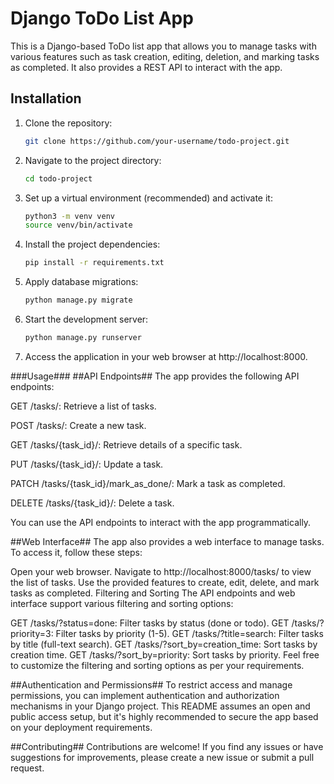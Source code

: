 # Django ToDo List App

This is a Django-based ToDo list app that allows you to manage tasks with various features such as task creation, editing, deletion, and marking tasks as completed. It also provides a REST API to interact with the app.

## Installation

1. Clone the repository:

   ```bash
   git clone https://github.com/your-username/todo-project.git

2. Navigate to the project directory:
   ```bash
   cd todo-project

3. Set up a virtual environment (recommended) and activate it:
   ```bash
   python3 -m venv venv
   source venv/bin/activate

4. Install the project dependencies:
   ```bash
   pip install -r requirements.txt
5. Apply database migrations:
   ```bash
   python manage.py migrate
6. Start the development server:
   ```bash
   python manage.py runserver
7. Access the application in your web browser at http://localhost:8000.

###Usage###
##API Endpoints##
The app provides the following API endpoints:

GET /tasks/: Retrieve a list of tasks.

POST /tasks/: Create a new task.

GET /tasks/{task_id}/: Retrieve details of a specific task.

PUT /tasks/{task_id}/: Update a task.

PATCH /tasks/{task_id}/mark_as_done/: Mark a task as completed.

DELETE /tasks/{task_id}/: Delete a task.

You can use the API endpoints to interact with the app programmatically.

##Web Interface##
The app also provides a web interface to manage tasks. To access it, follow these steps:

Open your web browser.
Navigate to http://localhost:8000/tasks/ to view the list of tasks.
Use the provided features to create, edit, delete, and mark tasks as completed.
Filtering and Sorting
The API endpoints and web interface support various filtering and sorting options:

GET /tasks/?status=done: Filter tasks by status (done or todo).
GET /tasks/?priority=3: Filter tasks by priority (1-5).
GET /tasks/?title=search: Filter tasks by title (full-text search).
GET /tasks/?sort_by=creation_time: Sort tasks by creation time.
GET /tasks/?sort_by=priority: Sort tasks by priority.
Feel free to customize the filtering and sorting options as per your requirements.

##Authentication and Permissions##
To restrict access and manage permissions, you can implement authentication and authorization mechanisms in your Django project. This README assumes an open and public access setup, but it's highly recommended to secure the app based on your deployment requirements.

##Contributing##
Contributions are welcome! If you find any issues or have suggestions for improvements, please create a new issue or submit a pull request.



